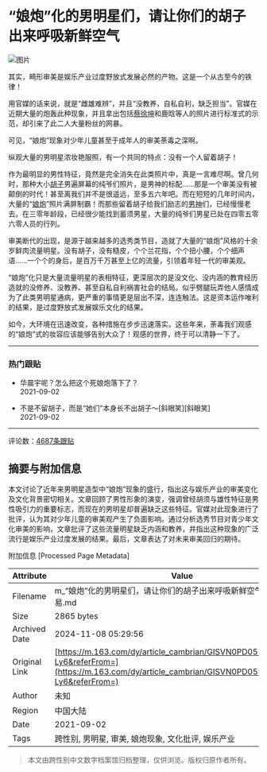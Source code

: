 # “娘炮”化的男明星们，请让你们的胡子出来呼吸新鲜空气

![图片](https://nimg.ws.126.net/?url=https%3A%2F%2Fstatic.ws.126.net%2Ff2e%2Fwap%2Fcommon%2Fimages%2Fweixinfixed1200low.jpg&thumbnail=750x2147483647&quality=75&type=jpg)

其实，畸形审美是娱乐产业过度野放式发展必然的产物。这是一个从古至今的铁律！

用官媒的话来说，就是“雌雄难辨”，并且“没教养，自私自利，缺乏担当”。官媒在近期大量的炮轰此种现象，并且拿出包括[蔡徐坤](https://news.163.com/news/search?keyword=%E8%94%A1%E5%BE%90%E5%9D%A4)和鹿晗等人的照片进行标准式的示范，却引来了此二人大量粉丝的网暴。

可见，“娘炮”现象对少年儿童甚至于成年人的审美荼毒之深啊。

纵观大量的男明星浓妆艳服照，有一个共同的特点：没有一个人留着胡子！

作为最明显的男性特征，竟然是完全消失在此类照片中，真是一言难尽啊。曾几何时，那种大小[胡子](https://news.163.com/news/search?keyword=%E8%83%A1%E5%AD%90)男遍屏幕的纯爷们照片，是男神的标配……那是一个审美没有被颠倒的时代！甚至离我们并不是很遥远，至多五六年吧。而在短短的几年时间内，大量的“[娘炮](https://news.163.com/news/search?keyword=%E5%A8%98%E7%82%AE)”照片满屏制霸！而那些留着胡子给我们励志的[男神](https://news.163.com/news/search?keyword=%E7%94%B7%E7%A5%9E)们，已经慢慢老去。在三零年龄段，已经很少能找到蓄须男星，大量的纯爷们男星已处在四零五零六零人员的行列。

审美断代的出现，是源于越来越多的选秀类节目，造就了大量的“娘炮”风格的十余岁鲜肉流量明星。没有胡子，没有糙皮，个个兰花指，个个扭小腰，个个细声语……一个个的身后，是百万千万甚至上亿的流量，引领着年轻一代的审美观。

“娘炮”化只是大量流量明星的表相特征，更深层次的是没文化、没内涵的教育经历造就的没修养、没教养、甚至自私自利祸害社会的结局。似乎劈腿玩弄他人感情成为了此类男明星通病，更严重的事情更是层出不深，连连触法。这是资本运作唯利的结果，是过度野放式发展娱乐文化的结果。

如今，大环境在迅速改变，各种措施在步步迅速落实。这些年来，荼毒我们观感的“娘炮”式的妆容应该能够告别大众了！观感的世界，终于可以清静一下了。

---

### 热门跟贴

- 华晨宇呢？怎么把这个死娘炮落下了？  
  2021-09-02

- 不是不留胡子，而是“她们”本身长不出胡子～\[斜眼笑\]\[斜眼笑\]  
  2021-09-02

---

评论数：[4687条跟贴](https://touch/comment.html?docid=GISVN0PD0552IH1D)

## 摘要与附加信息

<!-- tcd_abstract -->
本文讨论了近年来男明星造型中“娘炮”现象的盛行，指出这与娱乐产业的审美变化及文化背景密切相关。文章回顾了男性形象的演变，强调曾经胡须与雄性特征是男性吸引力的重要标志，而现在的男明星却普遍缺乏这些特征。官媒对此现象进行了批评，认为其对少年儿童的审美观产生了负面影响。通过分析选秀节目对青少年文化审美的影响，文章批评了这些流量明星缺乏内涵和教养，并指出这种现象的广泛流行是娱乐产业过度发展的结果。最后，文章表达了对未来审美回归的期待。
<!-- tcd_abstract_end -->

附加信息 [Processed Page Metadata]

| Attribute       | Value                                  |
|-----------------|----------------------------------------|
| Filename        | m_“娘炮”化的男明星们，请让你们的胡子出来呼吸新鲜空气。_-_网易.md                             |
| Size            | 2865 bytes                           |
| Archived Date   | 2024-11-08 05:29:56                             |
| Original Link   | [https://m.163.com/dy/article_cambrian/GISVN0PD0552IH1D.html?Ly6&referFrom=](https://m.163.com/dy/article_cambrian/GISVN0PD0552IH1D.html?Ly6&referFrom=)                       |
| Author          | 未知                               |
| Region          | 中国大陆                               |
| Date            | 2021-09-02                                 |
| Tags            | 跨性别, 男明星, 审美, 娘炮现象, 文化批评, 娱乐产业                                 |
>
> 本文由跨性别中文数字档案馆归档整理，仅供浏览。版权归原作者所有。
>